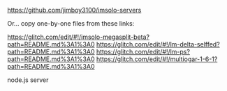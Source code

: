 
https://github.com/jimboy3100/imsolo-servers

Or... copy one-by-one files from these links:

https://glitch.com/edit/#!/imsolo-megasplit-beta?path=README.md%3A1%3A0
https://glitch.com/edit/#!/lm-delta-selffed?path=README.md%3A1%3A0
https://glitch.com/edit/#!/lm-ps?path=README.md%3A1%3A0
https://glitch.com/edit/#!/multiogar-1-6-1?path=README.md%3A1%3A0

node.js server
